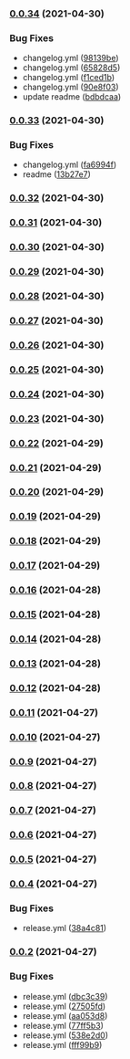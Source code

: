 ### [0.0.34](https://github.com/rondymesquita/workflow-node/compare/v0.0.33...v0.0.34) (2021-04-30)


### Bug Fixes

* changelog.yml ([98139be](https://github.com/rondymesquita/workflow-node/commit/98139bec186e8bb154a8cf65a992f18ba80bdd3b))
* changelog.yml ([65828d5](https://github.com/rondymesquita/workflow-node/commit/65828d5115261c522ed70dafe01910a74c870419))
* changelog.yml ([f1ced1b](https://github.com/rondymesquita/workflow-node/commit/f1ced1b86ee5116590b46b59c7fa754a73c4da00))
* changelog.yml ([90e8f03](https://github.com/rondymesquita/workflow-node/commit/90e8f03410f2b6e31d97a955bad80f30f65e5031))
* update readme ([bdbdcaa](https://github.com/rondymesquita/workflow-node/commit/bdbdcaa4fb720a663fc89966eb5516181349e6a3))

### [0.0.33](https://github.com/rondymesquita/workflow-node/compare/v0.0.32...v0.0.33) (2021-04-30)


### Bug Fixes

* changelog.yml ([fa6994f](https://github.com/rondymesquita/workflow-node/commit/fa6994f3a1d7890f4bf05a8e68a89280cc79a1a4))
* readme ([13b27e7](https://github.com/rondymesquita/workflow-node/commit/13b27e7ecbd5d570333654be6d8972741f992f9a))

### [0.0.32](https://github.com/rondymesquita/workflow-node/compare/v0.0.31...v0.0.32) (2021-04-30)

### [0.0.31](https://github.com/rondymesquita/workflow-node/compare/v0.0.30...v0.0.31) (2021-04-30)

### [0.0.30](https://github.com/rondymesquita/workflow-node/compare/v0.0.29...v0.0.30) (2021-04-30)

### [0.0.29](https://github.com/rondymesquita/workflow-node/compare/v0.0.28...v0.0.29) (2021-04-30)

### [0.0.28](https://github.com/rondymesquita/workflow-node/compare/v0.0.27...v0.0.28) (2021-04-30)

### [0.0.27](https://github.com/rondymesquita/workflow-node/compare/v0.0.26...v0.0.27) (2021-04-30)

### [0.0.26](https://github.com/rondymesquita/workflow-node/compare/v0.0.25...v0.0.26) (2021-04-30)

### [0.0.25](https://github.com/rondymesquita/workflow-node/compare/v0.0.24...v0.0.25) (2021-04-30)

### [0.0.24](https://github.com/rondymesquita/workflow-node/compare/v0.0.23...v0.0.24) (2021-04-30)

### [0.0.23](https://github.com/rondymesquita/workflow-node/compare/v0.0.22...v0.0.23) (2021-04-30)

### [0.0.22](https://github.com/rondymesquita/workflow-node/compare/v0.0.21...v0.0.22) (2021-04-29)

### [0.0.21](https://github.com/rondymesquita/workflow-node/compare/v0.0.20...v0.0.21) (2021-04-29)

### [0.0.20](https://github.com/rondymesquita/workflow-node/compare/v0.0.19...v0.0.20) (2021-04-29)

### [0.0.19](https://github.com/rondymesquita/workflow-node/compare/v0.0.18...v0.0.19) (2021-04-29)

### [0.0.18](https://github.com/rondymesquita/workflow-node/compare/v0.0.17...v0.0.18) (2021-04-29)

### [0.0.17](https://github.com/rondymesquita/workflow-node/compare/v0.0.16...v0.0.17) (2021-04-29)

### [0.0.16](https://github.com/rondymesquita/workflow-node/compare/v0.0.15...v0.0.16) (2021-04-28)

### [0.0.15](https://github.com/rondymesquita/workflow-node/compare/v0.0.14...v0.0.15) (2021-04-28)

### [0.0.14](https://github.com/rondymesquita/workflow-node/compare/v0.0.13...v0.0.14) (2021-04-28)

### [0.0.13](https://github.com/rondymesquita/workflow-node/compare/v0.0.12...v0.0.13) (2021-04-28)

### [0.0.12](https://github.com/rondymesquita/workflow-node/compare/v0.0.11...v0.0.12) (2021-04-28)

### [0.0.11](https://github.com/rondymesquita/workflow-node/compare/v0.0.10...v0.0.11) (2021-04-27)

### [0.0.10](https://github.com/rondymesquita/workflow-node/compare/v0.0.9...v0.0.10) (2021-04-27)

### [0.0.9](https://github.com/rondymesquita/workflow-node/compare/v0.0.8...v0.0.9) (2021-04-27)

### [0.0.8](https://github.com/rondymesquita/workflow-node/compare/v0.0.7...v0.0.8) (2021-04-27)

### [0.0.7](https://github.com/rondymesquita/workflow-node/compare/v0.0.6...v0.0.7) (2021-04-27)

### [0.0.6](https://github.com/rondymesquita/workflow-node/compare/v0.0.5...v0.0.6) (2021-04-27)

### [0.0.5](https://github.com/rondymesquita/workflow-node/compare/v0.0.4...v0.0.5) (2021-04-27)

### [0.0.4](https://github.com/rondymesquita/workflow-node/compare/v0.0.2...v0.0.4) (2021-04-27)


### Bug Fixes

* release.yml ([38a4c81](https://github.com/rondymesquita/workflow-node/commit/38a4c8150ce2a3b709e1a3732e9d4e6b55c645b7))

### [0.0.2](https://github.com/rondymesquita/workflow-node/compare/fff99b9689e8e0b0fe3d350f8c0648d03f5d1dcb...v0.0.2) (2021-04-27)


### Bug Fixes

* release.yml ([dbc3c39](https://github.com/rondymesquita/workflow-node/commit/dbc3c39cffeaa8d28af422925333b003e49b29a0))
* release.yml ([27505fd](https://github.com/rondymesquita/workflow-node/commit/27505fd5bd0308ff5059ac215a244b2ce284ce82))
* release.yml ([aa053d8](https://github.com/rondymesquita/workflow-node/commit/aa053d8722abecf62328efdf181137e6d2227b6f))
* release.yml ([77ff5b3](https://github.com/rondymesquita/workflow-node/commit/77ff5b36a0c871d864f2b9c944e9802af09a90b5))
* release.yml ([538e2d0](https://github.com/rondymesquita/workflow-node/commit/538e2d00079e7311fc2c994b1a0f1578537d5431))
* release.yml ([fff99b9](https://github.com/rondymesquita/workflow-node/commit/fff99b9689e8e0b0fe3d350f8c0648d03f5d1dcb))

